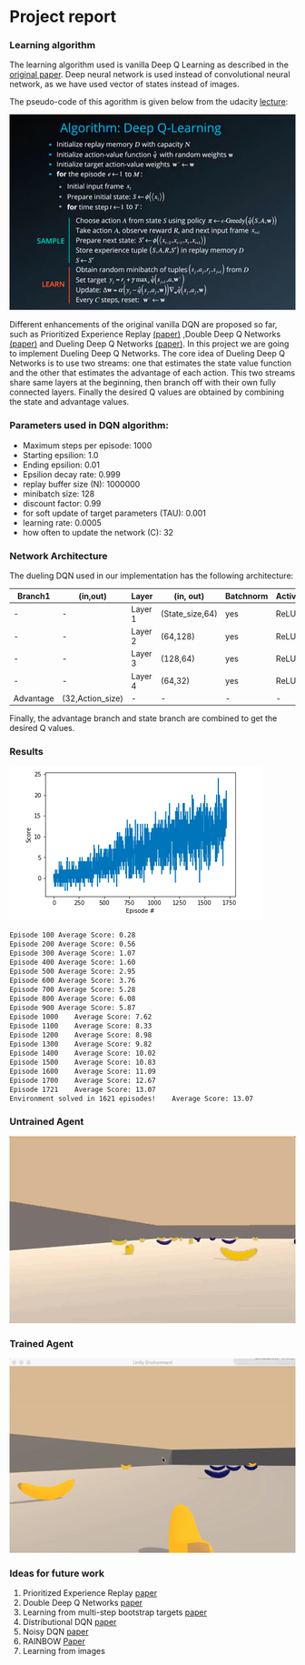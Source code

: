 # Project report
### Learning algorithm

The learning algorithm used is vanilla Deep Q Learning as described in the [original paper](https://storage.googleapis.com/deepmind-media/dqn/DQNNaturePaper.pdf). Deep neural network is used instead of convolutional neural network, as we have used vector of states instead of images. 

The pseudo-code of this agorithm is given below from the udacity [lecture](https://www.youtube.com/watch?v=MqTXoCxQ_eY):

![DQN Algorithm](images/dqn_algorithm.png)

Different enhancements of the original vanilla DQN are proposed so far, such as Prioritized Experience Replay [(paper)](https://arxiv.org/abs/1511.05952) ,Double Deep Q Networks [(paper)](https://arxiv.org/abs/1509.06461) and Dueling Deep Q Networks [(paper)](https://arxiv.org/abs/1511.06581). In this project we are going to implement Dueling Deep Q Networks. The core idea of Dueling Deep Q Networks is to use two streams: one that estimates the state value function and the other that estimates the advantage of each action. This two streams share same layers at the beginning, then branch off with their own fully connected layers. Finally the desired Q values are obtained by combining the state and advantage values.

### Parameters used in DQN algorithm:

* Maximum steps per episode: 1000
* Starting epsilion: 1.0
* Ending epsilion: 0.01
* Epsilion decay rate: 0.999
* replay buffer size (N): 1000000  
* minibatch size: 128         
* discount factor: 0.99            
* for soft update of target parameters (TAU): 0.001              
* learning rate: 0.0005               
* how often to update the network (C): 32        

### Network Architecture

The dueling DQN used in our implementation has the following architecture:

Branch1      |(in,out)|Layer        | (in, out) | Batchnorm | Activation|Branch2  |(in,out)      
------------ | -------|-------------|-----------|-----------|-----------|---------|--------
-|-|Layer 1 | (State_size,64)|yes|ReLU|-|-
-|-|Layer 2 | (64,128)|yes|ReLU|-|-
-|-|Layer 3 | (128,64)|yes|ReLU|-|-
-|-|Layer 4 | (64,32)|yes|ReLU|-|-
Advantage| (32,Action_size)|-|-|-|-|State|(32,1)

Finally, the advantage branch and state branch are combined to get the desired Q values.

### Results

![plot](images/plot_navigation_dueling.png)
```
Episode 100	Average Score: 0.28
Episode 200	Average Score: 0.56
Episode 300	Average Score: 1.07
Episode 400	Average Score: 1.60
Episode 500	Average Score: 2.95
Episode 600	Average Score: 3.76
Episode 700	Average Score: 5.28
Episode 800	Average Score: 6.08
Episode 900	Average Score: 5.87
Episode 1000	Average Score: 7.62
Episode 1100	Average Score: 8.33
Episode 1200	Average Score: 8.98
Episode 1300	Average Score: 9.82
Episode 1400	Average Score: 10.02
Episode 1500	Average Score: 10.83
Episode 1600	Average Score: 11.09
Episode 1700	Average Score: 12.67
Episode 1721	Average Score: 13.07
Environment solved in 1621 episodes!	Average Score: 13.07
```




### Untrained Agent
![untrained agent](images/untrained.gif)

### Trained Agent
![trained agent](images/trained.gif)

### Ideas for future work
1. Prioritized Experience Replay [paper](https://arxiv.org/abs/1511.05952)
1. Double Deep Q Networks [paper](https://arxiv.org/abs/1509.06461)
1. Learning from multi-step bootstrap targets [paper](https://arxiv.org/abs/1611.05397)
1. Distributional DQN [paper](https://arxiv.org/abs/1707.06887)
1. Noisy DQN [paper](https://arxiv.org/abs/1706.10295)
1. RAINBOW [Paper](https://arxiv.org/abs/1710.02298)
1. Learning from images
